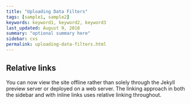 ```yaml
---
title: "Uploading Data Filters"
tags: [sample1, sample2]
keywords: keyword1, keyword2, keyword3
last_updated: August 9, 2018
summary: "optional summary here"
sidebar: cxs
permalink: uploading-data-filters.html
---
```

## Relative links

You can now view the site offline rather than solely through the Jekyll preview server or deployed on a web server. The linking approach in both the sidebar and with inline links uses relative linking throughout.